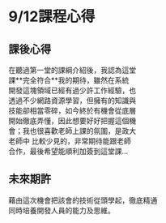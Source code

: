 # 9/12課程心得

## 課後心得         

<div style="width: 50%;">
在聽過第一堂的課綱介紹後，我認為這堂課**完全符合**我的期待，雖然在系統開發這塊領域已經有過少許工作經驗，也透過不少網路資源學習，但擁有的知識與技能卻相當零碎，如今終於有機會從底層開始徹底弄懂，因此想要好好把握這個機會；我也很喜歡老師上課的氛圍，是政大老師中  比較少見的，非常期待能跟老師合作，最後希望能順利加簽到這堂課...          
</div>


## 未來期許
藉由這次機會把該會的技術從頭學起，徹底精通   
同時培養開發人員的能力及思維。   